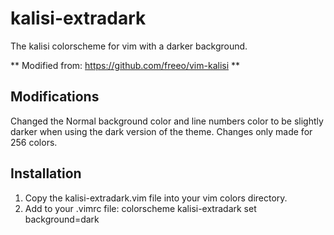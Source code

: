 # kalisi-extradark
The kalisi colorscheme for vim with a darker background.

** Modified from: https://github.com/freeo/vim-kalisi **

## Modifications
Changed the Normal background color and line numbers color to be slightly darker when using the dark version of the theme. Changes only made for 256 colors.

## Installation
1) Copy the kalisi-extradark.vim file into your vim colors directory.
2) Add to your .vimrc file:
    colorscheme kalisi-extradark
    set background=dark
